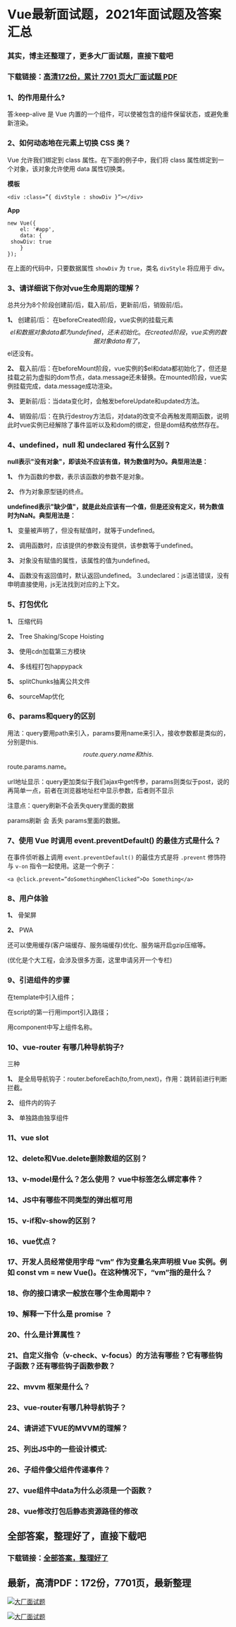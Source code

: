 # Vue最新面试题，2021年面试题及答案汇总

### 其实，博主还整理了，更多大厂面试题，直接下载吧

### 下载链接：[高清172份，累计 7701 页大厂面试题  PDF](https://github.com/souyunku/DevBooks/blob/master/docs/index.md)



### 1、的作用是什么?

答:keep-alive 是 Vue 内置的一个组件，可以使被包含的组件保留状态，或避免重新渲染。


### 2、如何动态地在元素上切换 CSS 类？

Vue 允许我们绑定到 class 属性。在下面的例子中，我们将 class 属性绑定到一个对象，该对象允许使用 data 属性切换类。

**模板**

```
<div :class=”{ divStyle : showDiv }”></div>
```

**App**

```
new Vue({
    el: '#app',
    data: {
 showDiv: true
    }
});
```

在上面的代码中，只要数据属性 `showDiv` 为 `true`，类名 `divStyle` 将应用于 div。


### 3、请详细说下你对vue生命周期的理解？

总共分为8个阶段创建前/后，载入前/后，更新前/后，销毁前/后。

**1、** 创建前/后： 在beforeCreated阶段，vue实例的挂载元素$$el和数据对象data都为undefined，还未初始化。在created阶段，vue实例的数据对象data有了，$$el还没有。

**2、** 载入前/后：在beforeMount阶段，vue实例的$el和data都初始化了，但还是挂载之前为虚拟的dom节点，data.message还未替换。在mounted阶段，vue实例挂载完成，data.message成功渲染。

**3、** 更新前/后：当data变化时，会触发beforeUpdate和updated方法。

**4、** 销毁前/后：在执行destroy方法后，对data的改变不会再触发周期函数，说明此时vue实例已经解除了事件监听以及和dom的绑定，但是dom结构依然存在。


### 4、undefined，null 和 undeclared 有什么区别？

**null表示"没有对象"，即该处不应该有值，转为数值时为0。典型用法是：**

**1、** 作为函数的参数，表示该函数的参数不是对象。

**2、** 作为对象原型链的终点。

**undefined表示"缺少值"，就是此处应该有一个值，但是还没有定义，转为数值时为NaN。典型用法是：**

**1、** 变量被声明了，但没有赋值时，就等于undefined。

**2、** 调用函数时，应该提供的参数没有提供，该参数等于undefined。

**3、** 对象没有赋值的属性，该属性的值为undefined。

**4、** 函数没有返回值时，默认返回undefined。 3.undeclared：js语法错误，没有申明直接使用，js无法找到对应的上下文。


### 5、打包优化

**1、** 压缩代码

**2、** Tree Shaking/Scope Hoisting

**3、** 使用cdn加载第三方模块

**4、** 多线程打包happypack

**5、** splitChunks抽离公共文件

**6、** sourceMap优化


### 6、params和query的区别

用法：query要用path来引入，params要用name来引入，接收参数都是类似的，分别是this.$$route.query.name和this.$$route.params.name。

url地址显示：query更加类似于我们ajax中get传参，params则类似于post，说的再简单一点，前者在浏览器地址栏中显示参数，后者则不显示

注意点：query刷新不会丢失query里面的数据

params刷新 会 丢失 params里面的数据。


### 7、使用 Vue 时调用 event.preventDefault() 的最佳方式是什么？

在事件侦听器上调用 `event.preventDefault()` 的最佳方式是将 `.prevent` 修饰符与 `v-on` 指令一起使用。这是一个例子：

```
<a @click.prevent=”doSomethingWhenClicked”>Do Something</a>
```


### 8、用户体验

**1、** 骨架屏

**2、** PWA

还可以使用缓存(客户端缓存、服务端缓存)优化、服务端开启gzip压缩等。

(优化是个大工程，会涉及很多方面，这里申请另开一个专栏)


### 9、引进组件的步骤

在template中引入组件；

在script的第一行用import引入路径；

用component中写上组件名称。


### 10、vue-router 有哪几种导航钩子?

三种

**1、** 是全局导航钩子：router.beforeEach(to,from,next)，作用：跳转前进行判断拦截。

**2、** 组件内的钩子

**3、** 单独路由独享组件


### 11、vue slot
### 12、delete和Vue.delete删除数组的区别？
### 13、v-model是什么？怎么使用？ vue中标签怎么绑定事件？
### 14、JS中有哪些不同类型的弹出框可用
### 15、v-if和v-show的区别？
### 16、vue优点？
### 17、开发人员经常使用字母 “vm” 作为变量名来声明根 Vue 实例。例如 const vm = new Vue()。在这种情况下，“vm”指的是什么？
### 18、你的接口请求一般放在哪个生命周期中？
### 19、解释一下什么是 promise ？
### 20、什么是计算属性？
### 21、自定义指令（v-check、v-focus）的方法有哪些？它有哪些钩子函数？还有哪些钩子函数参数？
### 22、mvvm 框架是什么？
### 23、vue-router有哪几种导航钩子？
### 24、请讲述下VUE的MVVM的理解？
### 25、列出JS中的一些设计模式:
### 26、子组件像父组件传递事件？
### 27、vue组件中data为什么必须是一个函数？
### 28、vue修改打包后静态资源路径的修改




## 全部答案，整理好了，直接下载吧

### 下载链接：[全部答案，整理好了](https://www.souyunku.com/wp-content/uploads/weixin/githup-weixin-2.png)




## 最新，高清PDF：172份，7701页，最新整理

[![大厂面试题](https://www.souyunku.com/wp-content/uploads/weixin/mst.png "架构师专栏")](https://www.souyunku.com/wp-content/uploads/weixin/githup-weixin.png "架构师专栏")

[![大厂面试题](https://www.souyunku.com/wp-content/uploads/weixin/githup-weixin.png "架构师专栏")](https://www.souyunku.com/wp-content/uploads/weixin/githup-weixin.png "架构师专栏")
